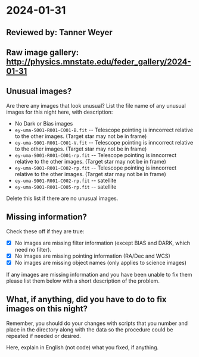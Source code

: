 # 2024-01-31

## Reviewed by:  Tanner Weyer

## Raw image gallery: http://physics.mnstate.edu/feder_gallery/2024-01-31

## Unusual images?

Are there any images that look unusual? List the file name of any unusual images for this night here, with description:

+ No Dark or Bias images
+ `ey-uma-S001-R001-C001-B.fit` -- Telescope pointing is inncorrect relative to the other images. (Target star may not be in frame)
+ `ey-uma-S001-R001-C001-V.fit` -- Telescope pointing is inncorrect relative to the other images. (Target star may not be in frame)
+ `ey-uma-S001-R001-C001-rp.fit` -- Telescope pointing is inncorrect relative to the other images. (Target star may not be in frame)
+ `ey-uma-S001-R001-C002-rp.fit` -- Telescope pointing is inncorrect relative to the other images. (Target star may not be in frame)
+ `ey-uma-S001-R001-C002-rp.fit` -- satellite
+ `ey-uma-S001-R001-C005-rp.fit` -- satellite


Delete this list if there are no unusual images.

## Missing information?

Check these off if they are true:

- [x] No images are missing filter information (except BIAS and DARK, which need no filter).
- [x] No images are missing pointing information (RA/Dec and WCS)
- [x] No images are missing object names (only applies to science images)

If any images are missing information and you have been unable to fix them please list
them below with a short description of the problem.



## What, if anything, did you have to do to fix images on this night?

Remember, you should do your changes with scripts that you number and place in the
directory along with the data so the procedure could be repeated if needed or
desired.

Here, explain in English (not code) what you fixed, if anything.
